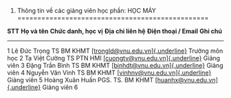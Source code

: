 1. Thông tin về các giảng viên học phần: HỌC MÁY
================================================

  **STT**   **Họ và tên**     **Chức danh, học vị**   **Địa chỉ liên hệ**   **Điện thoại / Email**                                           **Ghi chú**
  --------- ----------------- ----------------------- --------------------- ---------------------------------------------------------------- ----------------
  1         Lê Đức Trọng      TS                      BM KHMT               [[trongld\@vnu.edu.vn]{.underline}](mailto:trongld@vnu.edu.vn)   Trưởng môn học
  2         Tạ Việt Cường     TS                      PTN HMI               [[cuongtv\@vnu.edu.vn]{.underline}](mailto:cuongtv@vnu.edu.vn)   Giảng viên
  3         Đặng Trần Bình    TS                      BM KHMT               [[binhdt\@vnu.edu.vn]{.underline}](mailto:binhdt@vnu.edu.vn)     Giảng viên
  4         Nguyễn Văn Vinh   TS                      BM KHMT               [[vinhnv\@vnu.edu.vn]{.underline}](mailto:vinhnv@vnu.edu.vn)     Giảng viên
  5         Hoàng Xuân Huấn   PGS. TS.                BM KHMT               [[huanhx\@vnu.edu.vn]{.underline}](mailto:huanhx@vnu.edu.vn)     Giảng viên
  6                                                                                                                                          

